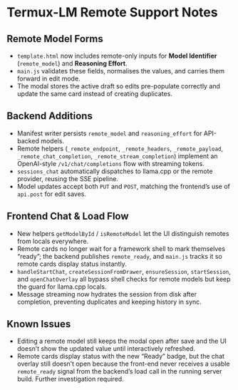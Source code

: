 # Termux-LM Remote Support Notes

## Remote Model Forms
- `template.html` now includes remote-only inputs for **Model Identifier** (`remote_model`) and **Reasoning Effort**.
- `main.js` validates these fields, normalises the values, and carries them forward in edit mode.
- The modal stores the active draft so edits pre-populate correctly and update the same card instead of creating duplicates.

## Backend Additions
- Manifest writer persists `remote_model` and `reasoning_effort` for API-backed models.
- Remote helpers (`_remote_endpoint`, `_remote_headers`, `_remote_payload`, `_remote_chat_completion`, `_remote_stream_completion`) implement an OpenAI-style `/v1/chat/completions` flow with streaming tokens.
- `sessions_chat` automatically dispatches to llama.cpp or the remote provider, reusing the SSE pipeline.
- Model updates accept both `PUT` and `POST`, matching the frontend’s use of `api.post` for edit saves.

## Frontend Chat & Load Flow
- New helpers `getModelById` / `isRemoteModel` let the UI distinguish remotes from locals everywhere.
- Remote cards no longer wait for a framework shell to mark themselves “ready”; the backend publishes `remote_ready`, and `main.js` tracks it so remote cards display status instantly.
- `handleStartChat`, `createSessionFromDrawer`, `ensureSession`, `startSession`, and `openChatOverlay` all bypass shell checks for remote models but keep the guard for llama.cpp locals.
- Message streaming now hydrates the session from disk after completion, preventing duplicates and keeping history in sync.

## Known Issues
- Editing a remote model still keeps the modal open after save and the UI doesn’t show the updated value until interactively refreshed.
- Remote cards display status with the new “Ready” badge, but the chat overlay still doesn’t open because the front-end never receives a usable `remote_ready` signal from the backend’s load call in the running server build. Further investigation required.

